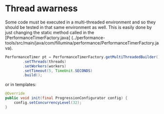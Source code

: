 # Thread awarness

Some code must be executed in a multi-threaded environment and so they should
be tested in that same environment as well. This is easily done by just
changing the static method called in the
[PerformanceTimerFactory.java]
(../performance-tools/src/main/java/com/fillumina/performance/PerformanceTimerFactory.java).

```java
PerformanceTimer pt = PerformanceTimerFactory.getMultiThreadedBuilder()
        .setThreads(threads)
        .setWorkers(workers)
        .setTimeout(5, TimeUnit.SECONDS)
        .build();
```

or in templates:

```java
@Override
public void init(final ProgressionConfigurator config) {
    config.setConcurrencyLevel(32);
}
```

